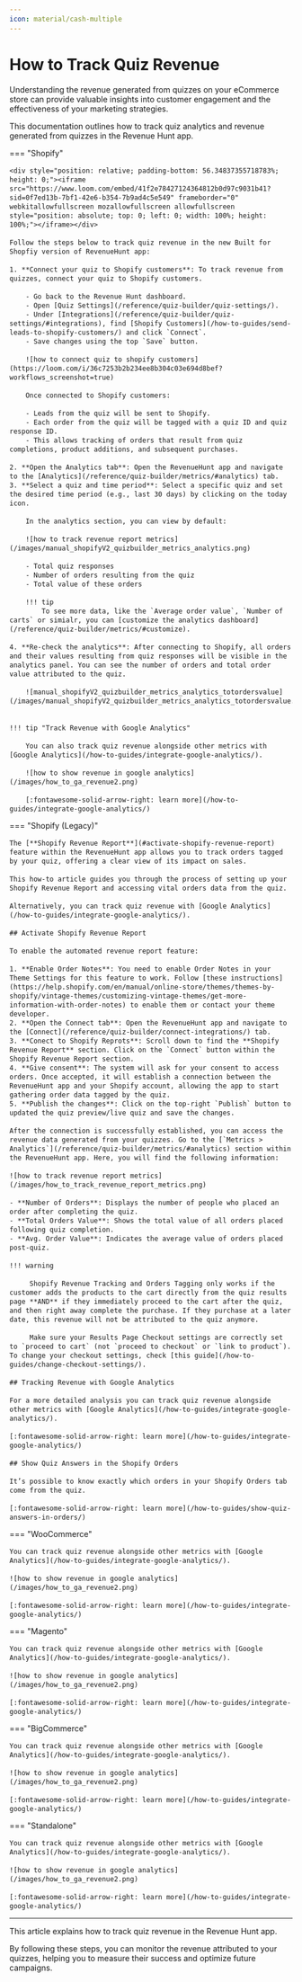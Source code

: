 ```yaml
---
icon: material/cash-multiple
---
```


# How to Track Quiz Revenue

Understanding the revenue generated from quizzes on your eCommerce store can provide valuable insights into customer engagement and the effectiveness of your marketing strategies. 

This documentation outlines how to track quiz analytics and revenue generated from quizzes in the Revenue Hunt app.

=== "Shopify"

    <div style="position: relative; padding-bottom: 56.34837355718783%; height: 0;"><iframe src="https://www.loom.com/embed/41f2e78427124364812b0d97c9031b41?sid=0f7ed13b-7bf1-42e6-b354-7b9ad4c5e549" frameborder="0" webkitallowfullscreen mozallowfullscreen allowfullscreen style="position: absolute; top: 0; left: 0; width: 100%; height: 100%;"></iframe></div>

    Follow the steps below to track quiz revenue in the new Built for Shopfiy version of RevenueHunt app:

    1. **Connect your quiz to Shopify customers**: To track revenue from quizzes, connect your quiz to Shopify customers.

        - Go back to the Revenue Hunt dashboard.
        - Open [Quiz Settings](/reference/quiz-builder/quiz-settings/).
        - Under [Integrations](/reference/quiz-builder/quiz-settings/#integrations), find [Shopify Customers](/how-to-guides/send-leads-to-shopify-customers/) and click `Connect`.
        - Save changes using the top `Save` button.
        
        ![how to connect quiz to shopify customers](https://loom.com/i/36c7253b2b234ee8b304c03e694d8bef?workflows_screenshot=true)
    
        Once connected to Shopify customers:

        - Leads from the quiz will be sent to Shopify.
        - Each order from the quiz will be tagged with a quiz ID and quiz response ID.
        - This allows tracking of orders that result from quiz completions, product additions, and subsequent purchases.

    2. **Open the Analytics tab**: Open the RevenueHunt app and navigate to the [Analytics](/reference/quiz-builder/metrics/#analytics) tab.
    3. **Select a quiz and time period**: Select a specific quiz and set the desired time period (e.g., last 30 days) by clicking on the today icon.

        In the analytics section, you can view by default:

        ![how to track revenue report metrics](/images/manual_shopifyV2_quizbuilder_metrics_analytics.png)

        - Total quiz responses
        - Number of orders resulting from the quiz
        - Total value of these orders

        !!! tip
            To see more data, like the `Average order value`, `Number of carts` or simialr, you can [customize the analytics dashboard](/reference/quiz-builder/metrics/#customize).

    4. **Re-check the analytics**: After connecting to Shopify, all orders and their values resulting from quiz responses will be visible in the analytics panel. You can see the number of orders and total order value attributed to the quiz.

        ![manual_shopifyV2_quizbuilder_metrics_analytics_totordersvalue](/images/manual_shopifyV2_quizbuilder_metrics_analytics_totordersvalue.png)


    !!! tip "Track Revenue with Google Analytics"

        You can also track quiz revenue alongside other metrics with [Google Analytics](/how-to-guides/integrate-google-analytics/).

        ![how to show revenue in google analytics](/images/how_to_ga_revenue2.png)

        [:fontawesome-solid-arrow-right: learn more](/how-to-guides/integrate-google-analytics/)


=== "Shopify (Legacy)"

    The [**Shopify Revenue Report**](#activate-shopify-revenue-report) feature within the RevenueHunt app allows you to track orders tagged by your quiz, offering a clear view of its impact on sales. 

    This how-to article guides you through the process of setting up your Shopify Revenue Report and accessing vital orders data from the quiz.

    Alternatively, you can track quiz revenue with [Google Analytics](/how-to-guides/integrate-google-analytics/).

    ## Activate Shopify Revenue Report

    To enable the automated revenue report feature:

    1. **Enable Order Notes**: You need to enable Order Notes in your Theme Settings for this feature to work. Follow [these instructions](https://help.shopify.com/en/manual/online-store/themes/themes-by-shopify/vintage-themes/customizing-vintage-themes/get-more-information-with-order-notes) to enable them or contact your theme developer.
    2. **Open the Connect tab**: Open the RevenueHunt app and navigate to the [Connect](/reference/quiz-builder/connect-integrations/) tab.
    3. **Conect to Shopify Reprots**: Scroll down to find the **Shopify Revenue Report** section. Click on the `Connect` button within the Shopify Revenue Report section.
    4. **Give consent**: The system will ask for your consent to access orders. Once accepted, it will establish a connection between the RevenueHunt app and your Shopify account, allowing the app to start gathering order data tagged by the quiz.
    5. **Publish the changes**: Click on the top-right `Publish` button to updated the quiz preview/live quiz and save the changes.

    After the connection is successfully established, you can access the revenue data generated from your quizzes. Go to the [`Metrics > Analytics`](/reference/quiz-builder/metrics/#analytics) section within the RevenueHunt app. Here, you will find the following information:

    ![how to track revenue report metrics](/images/how_to_track_revenue_report_metrics.png)

    - **Number of Orders**: Displays the number of people who placed an order after completing the quiz.
    - **Total Orders Value**: Shows the total value of all orders placed following quiz completion.
    - **Avg. Order Value**: Indicates the average value of orders placed post-quiz.

    !!! warning

         Shopify Revenue Tracking and Orders Tagging only works if the customer adds the products to the cart directly from the quiz results page **AND** if they immediately proceed to the cart after the quiz, and then right away complete the purchase. If they purchase at a later date, this revenue will not be attributed to the quiz anymore.
         
         Make sure your Results Page Checkout settings are correctly set to `proceed to cart` (not `proceed to checkout` or `link to product`). To change your checkout settings, check [this guide](/how-to-guides/change-checkout-settings/).

    ## Tracking Revenue with Google Analytics

    For a more detailed analysis you can track quiz revenue alongside other metrics with [Google Analytics](/how-to-guides/integrate-google-analytics/).

    [:fontawesome-solid-arrow-right: learn more](/how-to-guides/integrate-google-analytics/)

    ## Show Quiz Answers in the Shopify Orders

    It’s possible to know exactly which orders in your Shopify Orders tab come from the quiz.

    [:fontawesome-solid-arrow-right: learn more](/how-to-guides/show-quiz-answers-in-orders/)

=== "WooCommerce"

    You can track quiz revenue alongside other metrics with [Google Analytics](/how-to-guides/integrate-google-analytics/).

    ![how to show revenue in google analytics](/images/how_to_ga_revenue2.png)

    [:fontawesome-solid-arrow-right: learn more](/how-to-guides/integrate-google-analytics/)

=== "Magento"

    You can track quiz revenue alongside other metrics with [Google Analytics](/how-to-guides/integrate-google-analytics/).

    ![how to show revenue in google analytics](/images/how_to_ga_revenue2.png)

    [:fontawesome-solid-arrow-right: learn more](/how-to-guides/integrate-google-analytics/)
    
=== "BigCommerce"

    You can track quiz revenue alongside other metrics with [Google Analytics](/how-to-guides/integrate-google-analytics/).

    ![how to show revenue in google analytics](/images/how_to_ga_revenue2.png)

    [:fontawesome-solid-arrow-right: learn more](/how-to-guides/integrate-google-analytics/)

=== "Standalone"

    You can track quiz revenue alongside other metrics with [Google Analytics](/how-to-guides/integrate-google-analytics/).

    ![how to show revenue in google analytics](/images/how_to_ga_revenue2.png)

    [:fontawesome-solid-arrow-right: learn more](/how-to-guides/integrate-google-analytics/)

---

This article explains how to track quiz revenue in the Revenue Hunt app.

By following these steps, you can monitor the revenue attributed to your quizzes, helping you to measure their success and optimize future campaigns.